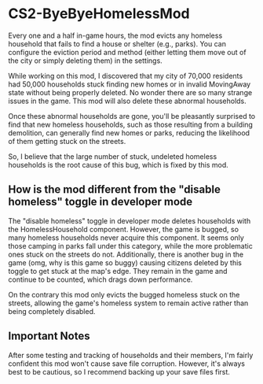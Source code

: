 # CS2-ByeByeHomelessMod

Every one and a half in-game hours, the mod evicts any homeless household that fails to find a house or shelter (e.g., parks). You can configure the eviction period and method (either letting them move out of the city or simply deleting them) in the settings.

While working on this mod, I discovered that my city of 70,000 residents had 50,000 households stuck finding new homes or in invalid MovingAway state without being properly deleted. No wonder there are so many strange issues in the game. This mod will also delete these abnormal households.

Once these abnormal households are gone, you'll be pleasantly surprised to find that new homeless households, such as those resulting from a building demolition, can generally find new homes or parks, reducing the likelihood of them getting stuck on the streets.

So, I believe that the large number of stuck, undeleted homeless households is the root cause of this bug, which is fixed by this mod.

## How is the mod different from the "disable homeless" toggle in developer mode

The "disable homeless" toggle in developer mode deletes households with the HomelessHousehold component. However, the game is bugged, so many homeless households never acquire this component. It seems only those camping in parks fall under this category, while the more problematic ones stuck on the streets do not. Additionally, there is another bug in the game (omg, why is this game so buggy) causing citizens deleted by this toggle to get stuck at the map's edge. They remain in the game and continue to be counted, which drags down performance.

On the contrary this mod only evicts the bugged homeless stuck on the streets, allowing the game's homeless system to remain active rather than being completely disabled.

## Important Notes

After some testing and tracking of households and their members, I'm fairly confident this mod won't cause save file corruption. However, it's always best to be cautious, so I recommend backing up your save files first.
